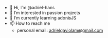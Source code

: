 - 👋 Hi, I’m @adriel-hans
- 👀 I’m interested in passion projects
- 🌱 I’m currently learning adonisJS
- 📫 How to reach me 
   - personal email: adrielgaviolam@gmail.com

<!---
adriel-hans/adriel-hans is a ✨ special ✨ repository because its `README.md` (this file) appears on your GitHub profile.
You can click the Preview link to take a look at your changes.
--->
